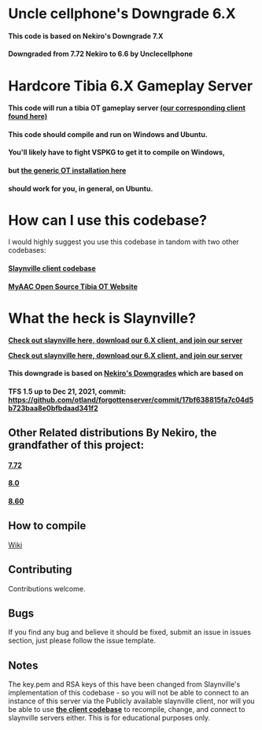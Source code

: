 # Uncle cellphone's Downgrade 6.X

#### This code is based on Nekiro's Downgrade 7.X
#### Downgraded from 7.72 Nekiro to 6.6 by Unclecellphone

# Hardcore Tibia 6.X Gameplay Server

#### This code will run a tibia OT gameplay server **[(our corresponding client found here)](https://github.com/unclecellphone/SlaynvilleOT6Client)**
#### This code should compile and run on Windows and Ubuntu.  
#### You'll likely have to fight VSPKG to get it to compile on Windows,
#### but **[the generic OT installation here](https://docs.otland.net/ots-guide/running-your-first-linux-web-and-otserver)** 
#### should work for you, in general, on Ubuntu.  

# How can I use this codebase?

I would highly suggest you use this codebase in tandom with two other codebases:
#### [Slaynville client codebase](https://github.com/unclecellphone/SlaynvilleOT6Client)
#### [MyAAC Open Source Tibia OT Website]([https://github.com/unclecellphone/SlaynvilleOT6Client](https://github.com/slawkens/myaac))

# What the heck is Slaynville?

**[Check out slaynville here, download our 6.X client, and join our server](https://www.slaynville.com)**

**[Check out slaynville here, download our 6.X client, and join our server](https://www.slaynville.com)**

#### This downgrade is based on [Nekiro's Downgrades](https://github.com/nekiro/TFS-1.5-Downgrades) which are based on
#### TFS 1.5 up to Dec 21, 2021, commit: https://github.com/otland/forgottenserver/commit/17bf638815fa7c04d5b723baa8e0bfbdaad341f2

## Other Related distributions By Nekiro, the grandfather of this project:

#### **[7.72](https://github.com/nekiro/TFS-1.4-Downgrades/tree/7.72)**
#### **[8.0](https://github.com/nekiro/TFS-1.4-Downgrades/tree/8.0)**
#### **[8.60](https://github.com/nekiro/TFS-1.4-Downgrades/tree/8.60)**


## How to compile

[Wiki](https://github.com/otland/forgottenserver/wiki/Compiling)

## Contributing

Contributions welcome.

## Bugs

If you find any bug and believe it should be fixed, submit an issue in issues section, just please follow the issue template.

## Notes

The key.pem and RSA keys of this have been changed from Slaynville's implementation of this codebase - so you will not be able to connect to an instance of this server via the Publicly available slaynville client, nor will you be able to use **[the client codebase](https://github.com/unclecellphone/SlaynvilleOT6Client)** to recompile, change, and connect to slaynville servers either.  This is for educational purposes only.
